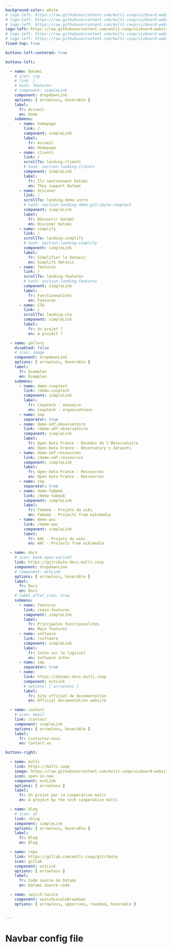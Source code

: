 ```yaml
---
background-color: white
# logo-left: https://raw.githubusercontent.com/multi-coop/vizboard-website-content/main/images/logo_GITRIBUTE.png
# logo-left: https://raw.githubusercontent.com/multi-coop/vizboard-website-content/main/images/logos/logo-DATAMI-rect-colors-01.png
# logo-left: https://raw.githubusercontent.com/multi-coop/vizboard-website-content/main/images/logos/logo-DATAMI-rect-colors-02.png
logo-left: https://raw.githubusercontent.com/multi-coop/vizboard-website-content/main/images/logos/logo-DATAMI-rect-colors-03.png
# logo-left: https://raw.githubusercontent.com/multi-coop/vizboard-website-content/main/images/logos/logo-DATAMI-square-colors-02.png
# logo-left: https://raw.githubusercontent.com/multi-coop/vizboard-website-content/main/images/logos/logo-DATAMI-square-colors-03.png
fixed-top: true

buttons-left-centered: true

buttons-left:

  - name: Datami 
    # icon: cog
    # link: /
    # hash: features
    # component: simpleLink
    component: dropdownLink
    options: [ arrowless, hoverable ]
    label: 
      fr: Accueil
      en: Home
    submenu:
      - name: homepage
        link: /
        component: simpleLink
        label: 
          fr: Accueil
          en: Homepage
      - name: clients
        link: /
        scrollTo: landing-clients
        # hash: section-landing-clients
        component: simpleLink
        label: 
          fr: Ils soutiennent Datami
          en: They support Datami
      - name: discover
        link: /
        scrollTo: landing-demo-intro
        # hash: section-landing-demo-gitribute-cooptech
        component: simpleLink
        label: 
          fr: Découvrir Datami
          en: Discover Datami
      - name: simplify
        link: /
        scrollTo: landing-simplify
        # hash: section-landing-simplify
        component: simpleLink
        label: 
          fr: Simplifier la dataviz
          en: Simplify dataviz
      - name: features
        link: /
        scrollTo: landing-features
        # hash: section-landing-features
        component: simpleLink
        label: 
          fr: Fonctionnalités
          en: Features
      - name: CTA
        link: /
        scrollTo: landing-cta
        component: simpleLink
        label: 
          fr: Un projet ?
          en: A project ?

  - name: gallery
    disabled: false
    # icon: image
    component: dropdownLink
    options: [ arrowless, hoverable ]
    label: 
      fr: Exemples
      en: Examples
    submenu:
      - name: demo-cooptech
        link: /demo-cooptech
        component: simpleLink
        label: 
          fr: Cooptech - annuaire
          en: Cooptech - organisations
      - name: sep
        separator: true
      - name: demo-odf-observatoire
        link: /demo-odf-observatoire
        component: simpleLink
        label: 
          fr: Open Data France - Données de l'Observatoire
          en: Open Data France - Observatory's datasets
      - name: demo-odf-ressources
        link: /demo-odf-ressources
        component: simpleLink
        label: 
          fr: Open Data France - Ressources
          en: Open Data France - Ressources
      - name: sep
        separator: true
      - name: demo-fabmob
        link: /demo-fabmob
        component: simpleLink
        label: 
          fr: Fabmob - Projets du wiki
          en: Fabmob - Projects from wikimedia
      - name: demo-aac
        link: /demo-aac
        component: simpleLink
        label: 
          fr: AAC - Projets du wiki
          en: AAC - Projects from wikimedia

  - name: docs 
    # icon: book-open-variant
    link: https://gitribute-docs.multi.coop
    component: dropdownLink
    # component: extLink
    options: [ arrowless, hoverable ]
    label: 
      fr: Docs
      en: Docs
    # label_after_icon: true
    submenu:
      - name: features
        link: /main-features
        component: simpleLink
        label: 
          fr: Principales fonctionnalités
          en: Main features
      - name: software
        link: /software
        component: simpleLink
        label: 
          fr: Infos sur le logiciel
          en: Software infos
      - name: sep
        separator: true
      - name:
        link: https://datami-docs.multi.coop
        component: extLink
        # options: [ arrowless ]
        label:
          fr: Site officiel de documentation
          en: Official documentation website

  - name: contact 
    # icon: email
    link: /contact
    component: simpleLink
    options: [ arrowless, hoverable ]
    label: 
      fr: Contactez-nous
      en: Contact us

buttons-right: 

  - name: multi
    link: https://multi.coop
    image: https://raw.githubusercontent.com/multi-coop/vizboard-website-content/main/images/logos/logo-multi-003.png
    icon: open-in-new
    component: extLink
    options: [ arrowless ]
    label: 
      fr: Un projet par la coopérative multi
      en: A project by the tech cooperative multi

  - name: blog 
    # icon: at
    link: /blog
    component: simpleLink
    options: [ arrowless, hoverable ]
    label: 
      fr: Blog
      en: Blog

  - name: repo 
    link: https://gitlab.com/multi-coop/gitribute
    icon: gitlab
    component: extLink
    options: [ arrowless ]
    label: 
      fr: Code source de Datami
      en: Datami source code

  - name: switch-locale
    component: switchLocaleDropdown
    options: [ arrowless, uppercase, rounded, hoverable ]


--- 
```


# Navbar config file
